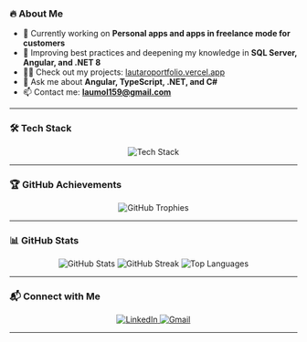 
### 🔥 About Me  
- 🚀 Currently working on **Personal apps and apps in freelance mode for customers**  
- 📖 Improving best practices and deepening my knowledge in **SQL Server, Angular, and .NET 8**  
- 👨‍💻 Check out my projects: [lautaroportfolio.vercel.app](https://lautaroportfolio.vercel.app/)  
- 💬 Ask me about **Angular, TypeScript, .NET, and C#**  
- 📫 Contact me: **laumol159@gmail.com**  

---

### 🛠️ Tech Stack  
<p align="center">
  <img src="https://skillicons.dev/icons?i=angular,dotnet,typescript,js,html,css,tailwind,bootstrap,git,github,vscode,visualstudio" alt="Tech Stack" />
</p>

---

### 🏆 GitHub Achievements  
<p align="center">
  <img src="https://github-profile-trophy.vercel.app/?username=lautaromol&theme=onedark&no-frame=true&row=1&column=7" alt="GitHub Trophies" />
</p>

---

### 📊 GitHub Stats  
<p align="center">
  <img src="https://github-readme-stats.vercel.app/api?username=lautaromol&show_icons=true&theme=dark&hide_border=true" alt="GitHub Stats" />
  <img src="https://github-readme-streak-stats.herokuapp.com/?user=lautaromol&theme=dark&hide_border=true" alt="GitHub Streak" />
  <img src="https://github-readme-stats.vercel.app/api/top-langs/?username=lautaromol&layout=compact&theme=dark&hide_border=true" alt="Top Languages" />
</p>

---

### 📬 Connect with Me  
<p align="center">
  <a href="https://www.linkedin.com/in/lautaro-maximiliano-castellanos-molina/" target="_blank">
    <img src="https://img.shields.io/badge/LinkedIn-0A66C2?style=for-the-badge&logo=linkedin&logoColor=white" alt="LinkedIn" />
  </a>
  <a href="mailto:laumol159@gmail.com">
    <img src="https://img.shields.io/badge/Gmail-D14836?style=for-the-badge&logo=gmail&logoColor=white" alt="Gmail" />
  </a>
</p>

---

